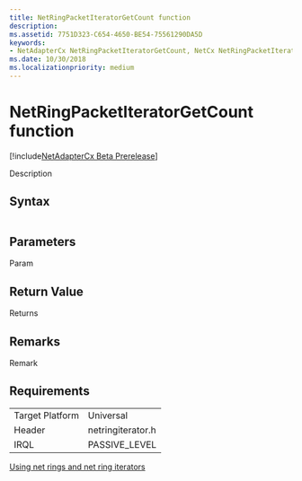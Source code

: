 ```yaml
---
title: NetRingPacketIteratorGetCount function
description: 
ms.assetid: 7751D323-C654-4650-BE54-75561290DA5D
keywords:
- NetAdapterCx NetRingPacketIteratorGetCount, NetCx NetRingPacketIteratorGetCount
ms.date: 10/30/2018
ms.localizationpriority: medium
---
```


# NetRingPacketIteratorGetCount function

[!include[NetAdapterCx Beta Prerelease](../netcx-beta-prerelease.md)]

Description

## Syntax

```cpp

```

## Parameters

Param

## Return Value

Returns 

## Remarks

Remark

## Requirements

|  |  |
| --- | --- |
| Target Platform | Universal |
| Header | netringiterator.h |
| IRQL | PASSIVE_LEVEL |

[Using net rings and net ring iterators](using-net-rings-and-net-ring-iterators.md)